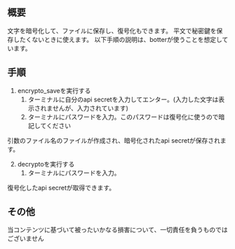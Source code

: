 ## 概要

文字を暗号化して、ファイルに保存し、復号化もできます。
平文で秘密鍵を保存したくないときに使えます。
以下手順の説明は、botterが使うことを想定しています。

## 手順

1. encrypto_saveを実行する
   1. ターミナルに自分のapi secretを入力してエンター。(入力した文字は表示されませんが、入力されています)
   2. ターミナルにパスワードを入力。このパスワードは復号化に使うので暗記してください

引数のファイル名のファイルが作成され、暗号化されたapi secretが保存されます。

2. decryptoを実行する
   1. ターミナルにパスワードを入力。

復号化したapi secretが取得できます。

## その他
当コンテンツに基づいて被ったいかなる損害について、一切責任を負うものではございません
